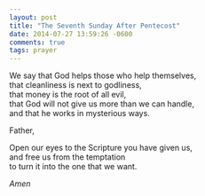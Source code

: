 ```yaml
---
layout: post
title: "The Seventh Sunday After Pentecost"
date: 2014-07-27 13:59:26 -0600
comments: true
tags: prayer
---
```



We say that God helps those who help themselves,  
that cleanliness is next to godliness,  
that money is the root of all evil,  
that God will not give us more than we can handle,  
and that he works in mysterious ways.

Father,

Open our eyes to the Scripture you have given us,  
and free us from the temptation  
to turn it into the one that we want.

*Amen*


